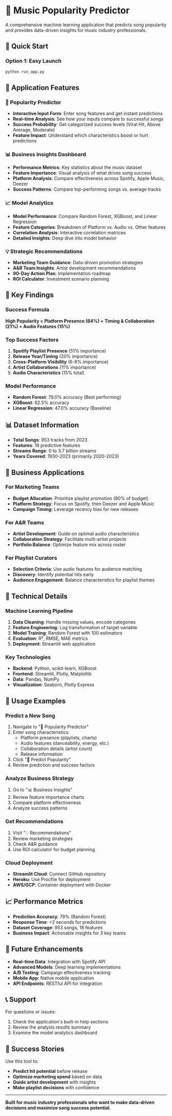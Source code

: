 # 🎵 Music Popularity Predictor

A comprehensive machine learning application that predicts song popularity and provides data-driven insights for music industry professionals.

## 🚀 Quick Start

### Option 1: Easy Launch
```bash
python run_app.py
```

## 📱 Application Features

### 🎯 Popularity Predictor
- **Interactive Input Form**: Enter song features and get instant predictions
- **Real-time Analysis**: See how your inputs compare to successful songs
- **Success Probability**: Get categorized success levels (Viral Hit, Above Average, Moderate)
- **Feature Impact**: Understand which characteristics boost or hurt predictions

### 📊 Business Insights Dashboard
- **Performance Metrics**: Key statistics about the music dataset
- **Feature Importance**: Visual analysis of what drives song success
- **Platform Analysis**: Compare effectiveness across Spotify, Apple Music, Deezer
- **Success Patterns**: Compare top-performing songs vs. average tracks

### 📈 Model Analytics
- **Model Performance**: Compare Random Forest, XGBoost, and Linear Regression
- **Feature Categories**: Breakdown of Platform vs. Audio vs. Other features
- **Correlation Analysis**: Interactive correlation matrices
- **Detailed Insights**: Deep dive into model behavior

### 💡 Strategic Recommendations
- **Marketing Team Guidance**: Data-driven promotion strategies
- **A&R Team Insights**: Artist development recommendations
- **90-Day Action Plan**: Implementation roadmap
- **ROI Calculator**: Investment scenario planning

## 🎼 Key Findings

### Success Formula
**High Popularity = Platform Presence (64%) + Timing & Collaboration (21%) + Audio Features (15%)**

### Top Success Factors
1. **Spotify Playlist Presence** (51% importance)
2. **Release Year/Timing** (20% importance)
3. **Cross-Platform Visibility** (6-8% importance)
4. **Artist Collaborations** (11% importance)
5. **Audio Characteristics** (15% total)

### Model Performance
- **Random Forest**: 79.0% accuracy (Best performing)
- **XGBoost**: 62.5% accuracy
- **Linear Regression**: 47.0% accuracy (Baseline)

## 📊 Dataset Information

- **Total Songs**: 953 tracks from 2023
- **Features**: 18 predictive features
- **Streams Range**: 0 to 3.7 billion streams
- **Years Covered**: 1930-2023 (primarily 2020-2023)

## 🎯 Business Applications

### For Marketing Teams
- **Budget Allocation**: Prioritize playlist promotion (60% of budget)
- **Platform Strategy**: Focus on Spotify, then Deezer and Apple Music
- **Campaign Timing**: Leverage recency bias for new releases

### For A&R Teams
- **Artist Development**: Guide on optimal audio characteristics
- **Collaboration Strategy**: Facilitate multi-artist projects
- **Portfolio Balance**: Optimize feature mix across roster

### For Playlist Curators
- **Selection Criteria**: Use audio features for audience matching
- **Discovery**: Identify potential hits early
- **Audience Engagement**: Balance characteristics for playlist themes

## 🔧 Technical Details

### Machine Learning Pipeline
1. **Data Cleaning**: Handle missing values, encode categories
2. **Feature Engineering**: Log transformation of target variable
3. **Model Training**: Random Forest with 100 estimators
4. **Evaluation**: R², RMSE, MAE metrics
5. **Deployment**: Streamlit web application

### Key Technologies
- **Backend**: Python, scikit-learn, XGBoost
- **Frontend**: Streamlit, Plotly, Matplotlib
- **Data**: Pandas, NumPy
- **Visualization**: Seaborn, Plotly Express

## 🎵 Usage Examples

### Predict a New Song
1. Navigate to "🎯 Popularity Predictor"
2. Enter song characteristics:
   - Platform presence (playlists, charts)
   - Audio features (danceability, energy, etc.)
   - Collaboration details (artist count)
   - Release information
3. Click "🚀 Predict Popularity"
4. Review prediction and success factors

### Analyze Business Strategy
1. Go to "📊 Business Insights"
2. Review feature importance charts
3. Compare platform effectiveness
4. Analyze success patterns

### Get Recommendations
1. Visit "💡 Recommendations"
2. Review marketing strategies
3. Check A&R guidance
4. Use ROI calculator for budget planning

### Cloud Deployment
- **Streamlit Cloud**: Connect GitHub repository
- **Heroku**: Use Procfile for deployment
- **AWS/GCP**: Container deployment with Docker

## 📈 Performance Metrics

- **Prediction Accuracy**: 79% (Random Forest)
- **Response Time**: <2 seconds for predictions
- **Dataset Coverage**: 953 songs, 18 features
- **Business Impact**: Actionable insights for 3 key teams

## 🎯 Future Enhancements

- **Real-time Data**: Integration with Spotify API
- **Advanced Models**: Deep learning implementations
- **A/B Testing**: Campaign effectiveness tracking
- **Mobile App**: Native mobile application
- **API Endpoints**: RESTful API for integration

## 📞 Support

For questions or issues:
1. Check the application's built-in help sections
2. Review the analysis results summary
3. Examine the model analytics dashboard

## 🎵 Success Stories

Use this tool to:
- **Predict hit potential** before release
- **Optimize marketing spend** based on data
- **Guide artist development** with insights
- **Make playlist decisions** with confidence

---

**Built for music industry professionals who want to make data-driven decisions and maximize song success potential.**
